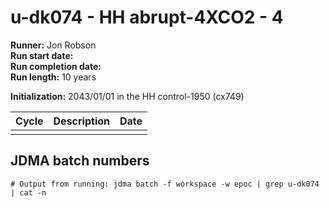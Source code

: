 # u-dk074 - HH abrupt-4XCO2 - 4

**Runner:** Jon Robson  
**Run start date:**  
**Run completion date:**   
**Run length:** 10 years  

**Initialization:** 2043/01/01 in the HH control-1950 (cx749)

| Cycle | Description | Date |
| --- | --- | --- |
|  |  |  |


## JDMA batch numbers
```
# Output from running: jdma batch -f workspace -w epoc | grep u-dk074 | cat -n


```

